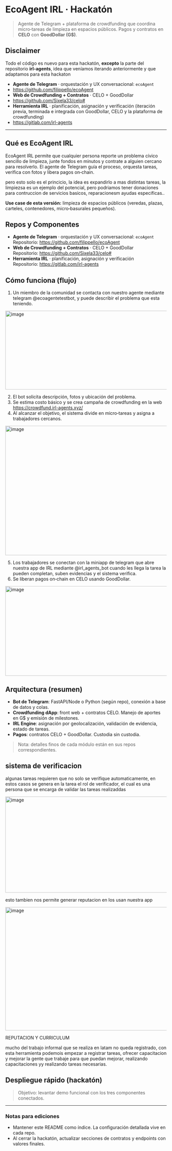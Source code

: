 # EcoAgent IRL · Hackatón

> Agente de Telegram + plataforma de crowdfunding que coordina micro‑tareas de limpieza en espacios públicos. Pagos y contratos en **CELO** con **GoodDollar (G$)**.

## Disclaimer
Todo el código es nuevo para esta hackatón, **excepto** la parte del repositorio **irl-agents**, idea que veníamos iterando anteriormente y que adaptamos para esta hackaton

- **Agente de Telegram** · orquestación y UX conversacional: `ecoAgent`  
- https://github.com/filippello/ecoAgent
- **Web de Crowdfunding + Contratos** · CELO + GoodDollar  
- https://github.com/Sixela33/celo#
- **Herramienta IRL** · planificación, asignación y verificación  (iteración previa, terminada e integrada con GoodDollar, CELO y la plataforma de crowdfunding)
- https://gitlab.com/irl-agents

---

## Qué es EcoAgent IRL
EcoAgent IRL permite que cualquier persona reporte un problema cívico sencillo de limpieza, junte fondos en minutos y contrate a alguien cercano para resolverlo. El agente de Telegram guía el proceso, orquesta tareas, verifica con fotos y libera pagos on‑chain.

pero esto solo es el princicio, la idea es expandirlo a mas distintas tareas, la limpiezsa es un ejemplo del potencial, pero podriamos tener donaciones para contruccion de servicios basicos, reparacionesm ayudas especificas..


**Use case de esta versión:** limpieza de espacios públicos (veredas, plazas, carteles, contenedores, micro‑basurales pequeños).

## Repos y Componentes
- **Agente de Telegram** · orquestación y UX conversacional: `ecoAgent`  
  Repositorio: https://github.com/filippello/ecoAgent
- **Web de Crowdfunding + Contratos** · CELO + GoodDollar  
  Repositorio: https://github.com/Sixela33/celo#
- **Herramienta IRL** · planificación, asignación y verificación  
  Repositorio: https://gitlab.com/irl-agents

## Cómo funciona (flujo)
1. Un miembro de la comunidad se contacta con nuestro agente mediante telegram @ecoagentetestbot, y puede describir el problema que esta teniendo.

<img width="879" height="245" alt="image" src="https://github.com/user-attachments/assets/430e4e05-7c33-4bde-98c5-7d3be6d0a624" />

2. El bot solicita descripción, fotos y ubicación del problema.
3. Se estima costo básico y se crea campaña de crowdfunding en la web https://crowdfund.irl-agents.xyz/
4. Al alcanzar el objetivo, el sistema divide en micro‑tareas y asigna a trabajadores cercanos.

<img width="1038" height="403" alt="image" src="https://github.com/user-attachments/assets/07035395-059e-4364-9215-6af6ce171f05" />

5. Los trabajadores se conectan con la miniapp de telegram que abre nuestra app de IRL mediante @irl_agents_bot cuando les llega la tarea la pueden completan, suben evidencias y el sistema verifica.
6. Se liberan pagos on‑chain en CELO usando GoodDollar.

<img width="652" height="279" alt="image" src="https://github.com/user-attachments/assets/50098c1a-a4f3-4cd8-b596-285c7fec549c" />





## Arquitectura (resumen)
- **Bot de Telegram**: FastAPI/Node o Python (según repo), conexión a base de datos y colas.
- **Crowdfunding dApp**: front web + contratos CELO. Manejo de aportes en G$ y emisión de milestones.
- **IRL Engine**: asignación por geolocalización, validación de evidencia, estado de tareas.
- **Pagos**: contratos CELO + GoodDollar. Custodia sin custodia.

> Nota: detalles finos de cada módulo están en sus repos correspondientes.


## sistema de verificacion
algunas tareas requieren que no solo se verifique automaticamente, en estos casos se genera en la tarea el rol de verificador, el cual es una persona que se encarga de validar las tareas realizaddas


<img width="675" height="299" alt="image" src="https://github.com/user-attachments/assets/27e60a7b-d59d-4464-9161-bd5027de259b" />

esto tambien nos permite generar reputacion en los usan nuestra app

<img width="638" height="384" alt="image" src="https://github.com/user-attachments/assets/f6d9ab72-1b22-48f0-a8f9-5a0bf0ec6ef8" />


REPUTACION Y CURRICULUM

mucho del trabajo informal que se realiza en latam no queda registrado, con esta herramienta podemois empezar a registrar tareas, ofrecer capacitacion y mejorar la gente que trabaje para que puedan mejorar, realizando capacitaciones yy realizando tareas necesarias.



## Despliegue rápido (hackatón)
> Objetivo: levantar demo funcional con los tres componentes conectados.
---

### Notas para ediciones
- Mantener este README como índice. La configuración detallada vive en cada repo.
- Al cerrar la hackatón, actualizar secciones de contratos y endpoints con valores finales.

